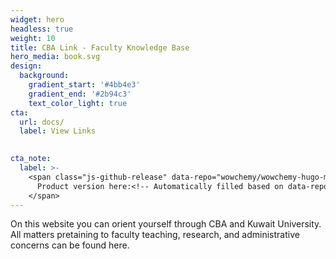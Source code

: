 ```yaml
---
widget: hero
headless: true
weight: 10
title: CBA Link - Faculty Knowledge Base
hero_media: book.svg
design:
  background:
    gradient_start: '#4bb4e3'
    gradient_end: '#2b94c3'
    text_color_light: true
cta:
  url: docs/
  label: View Links
 

cta_note:
  label: >-
    <span class="js-github-release" data-repo="wowchemy/wowchemy-hugo-modules">
      Product version here:<!-- Automatically filled based on data-repo value -->
    </span>
---
```


On this website you can orient yourself through CBA and Kuwait University. All matters pretaining to faculty teaching, research, and administrative concerns can be found here. 

